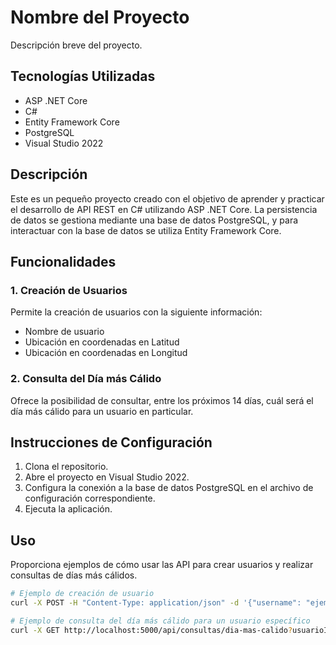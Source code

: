 # Nombre del Proyecto

Descripción breve del proyecto.

## Tecnologías Utilizadas

- ASP .NET Core
- C#
- Entity Framework Core
- PostgreSQL
- Visual Studio 2022

## Descripción

Este es un pequeño proyecto creado con el objetivo de aprender y practicar el desarrollo de API REST en C# utilizando ASP .NET Core. La persistencia de datos se gestiona mediante una base de datos PostgreSQL, y para interactuar con la base de datos se utiliza Entity Framework Core.

## Funcionalidades

### 1. Creación de Usuarios

Permite la creación de usuarios con la siguiente información:

- Nombre de usuario
- Ubicación en coordenadas en Latitud
- Ubicación en coordenadas en Longitud

### 2. Consulta del Día más Cálido

Ofrece la posibilidad de consultar, entre los próximos 14 días, cuál será el día más cálido para un usuario en particular.

## Instrucciones de Configuración

1. Clona el repositorio.
2. Abre el proyecto en Visual Studio 2022.
3. Configura la conexión a la base de datos PostgreSQL en el archivo de configuración correspondiente.
4. Ejecuta la aplicación.

## Uso

Proporciona ejemplos de cómo usar las API para crear usuarios y realizar consultas de días más cálidos.

```bash
# Ejemplo de creación de usuario
curl -X POST -H "Content-Type: application/json" -d '{"username": "ejemplo", "location": {"latitude": 123.45, "longitude": -67.89}}' http://localhost:5000/api/usuarios

# Ejemplo de consulta del día más cálido para un usuario específico
curl -X GET http://localhost:5000/api/consultas/dia-mas-calido?usuarioId=1
